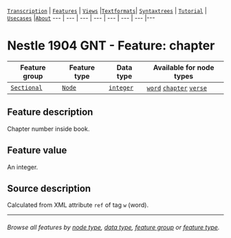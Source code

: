 <a name="start"></a>
[`Transcription`](../transcription.md#start) | [`Features`](README.md#start) | [`Views`](../views.md#start) |[`Textformats`](../textformats.md#start)|  [`Syntaxtrees`](../syntaxtrees.md#start) | [`Tutorial`](../../tutorial/README.md#start) | [`Usecases`](../usecases/README.md#start) |[`About`](../about.md#start)
---  | --- | --- | --- | --- | --- | --- |---

# Nestle 1904 GNT - Feature: chapter

Feature group | Feature type | Data type | Available for node types
---  | --- | --- | ---
[`Sectional`](featuresbygroup.md#sectional-features) | [`Node`](featuresbyfeaturetype.md#node-features) | [`integer`](featuresbydatatype.md#integer-datatype)  | [`word`](featuresbynodetype.md#word-nodes) [`chapter`](featuresbynodetype.md#chapter-nodes) [`verse`](featuresbynodetype.md#verse-nodes)

## Feature description  

Chapter number inside book.

## Feature value

An integer.

## Source description

Calculated from XML attribute `ref` of tag `w` (word).

---
###### *Browse all features by [node type](featuresbynodetype.md#start), [data type](featuresbydatatype.md#start), [feature group](featuresbygroup.md#start) or [feature type](featuresbyfeaturetype.md#start).*

